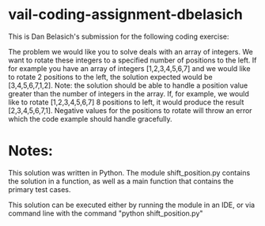 # vail-coding-assignment-dbelasich

This is Dan Belasich's submission for the following coding exercise:

The problem we would like you to solve deals with an array of integers. We want to rotate these integers to a specified number of positions to the left.
If for example you have an array of integers [1,2,3,4,5,6,7] and we would like to rotate 2 positions to the left, the solution expected would be [3,4,5,6,7,1,2].
Note: the solution should be able to handle a position value greater than the number of integers in the array. If, for example, we would like to rotate [1,2,3,4,5,6,7] 8 positions to left, it would produce the result [2,3,4,5,6,7,1]. Negative values for the positions to rotate will throw an error which the code example should handle gracefully.

# Notes:
This solution was written in Python.  The module shift_position.py contains the solution in a function, as well as a main function that contains the primary test cases.

This solution can be executed either by running the module in an IDE, or via command line with the command "python shift_position.py"
